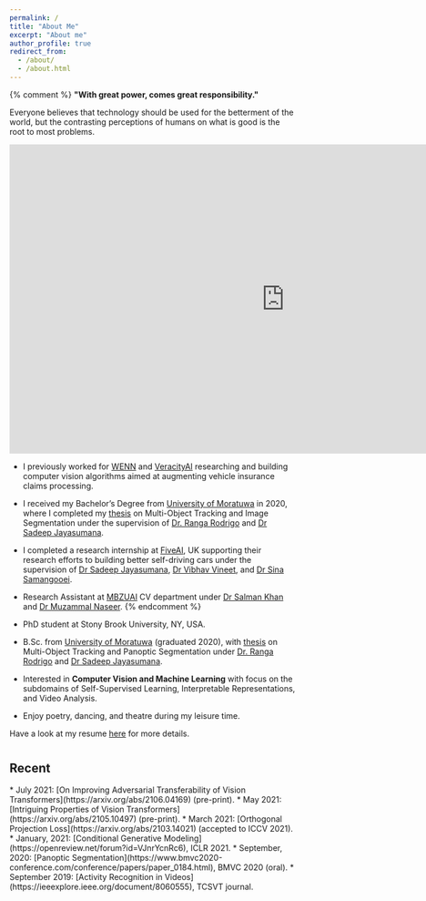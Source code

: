 ```yaml
---
permalink: /
title: "About Me"
excerpt: "About me"
author_profile: true
redirect_from: 
  - /about/
  - /about.html
---
```


{% comment %} 
**"With great power, comes great responsibility."** <br>

Everyone believes that technology should be used for the betterment of the world, but the contrasting perceptions of 
humans on what is good is the root to most problems.

<iframe width="966" height="543" src="https://www.youtube.com/embed/_m2dRDQEC1A" frameborder="0" allow="accelerometer; autoplay; clipboard-write; encrypted-media; gyroscope; picture-in-picture" allowfullscreen></iframe>
<br>

* I previously worked for [WENN](http://wenn.no) and [VeracityAI](http://veracityai.com/) researching and building
  computer vision algorithms aimed at augmenting vehicle insurance claims processing.
* I received my Bachelor’s Degree from [University of Moratuwa](https://uom.lk) in
  2020, where I completed my
  <a href="https://github.com/kahnchana/fyp_report/blob/master/main/thesis.pdf" target="_blank">thesis</a>
  on Multi-Object Tracking and Image Segmentation under the supervision of
  [Dr. Ranga Rodrigo](http://ranga.staff.uom.lk) and [Dr Sadeep Jayasumana](http://www.robots.ox.ac.uk/~sadeep/).
* I completed a research internship at [FiveAI](https://five.ai), UK supporting their research efforts to
  building better self-driving cars under the supervision of [Dr Sadeep Jayasumana](http://www.robots.ox.ac.uk/~sadeep/),
  [Dr Vibhav Vineet](http://vibhavvineet.info), and
  [Dr Sina Samangooei](https://scholar.google.com/citations?user=bOfKAGQAAAAJ&hl=en).

* Research Assistant at [MBZUAI](https://mbzuai.ac.ae/) CV department under
  [Dr Salman Khan](https://salman-h-khan.github.io/) and [Dr Muzammal Naseer](https://muzammal-naseer.netlify.app/).
{% endcomment %}

* PhD student at Stony Brook University, NY, USA.
* B.Sc. from [University of Moratuwa](https://uom.lk) (graduated 2020), with
  <a href="https://github.com/kahnchana/fyp_report/blob/master/main/thesis.pdf" target="_blank">thesis</a>
  on Multi-Object Tracking and Panoptic Segmentation under 
  [Dr. Ranga Rodrigo](http://ranga.staff.uom.lk) and [Dr Sadeep Jayasumana](http://www.robots.ox.ac.uk/~sadeep/).
* Interested in **Computer Vision and Machine Learning** with focus on the subdomains of Self-Supervised Learning, 
  Interpretable Representations, and Video Analysis. 
* Enjoy poetry, dancing, and theatre during my leisure time. 

Have a look at my resume [here](https://kahnchana.github.io/files/KR_academic_cv.pdf) for more details. 


<h2 style="margin-top: 40px;"> Recent </h2>
* July 2021: [On Improving Adversarial Transferability of Vision Transformers](https://arxiv.org/abs/2106.04169) (pre-print).
* May 2021: [Intriguing Properties of Vision Transformers](https://arxiv.org/abs/2105.10497) (pre-print).
* March 2021: [Orthogonal Projection Loss](https://arxiv.org/abs/2103.14021) (accepted to ICCV 2021).
* January, 2021: [Conditional Generative Modeling](https://openreview.net/forum?id=VJnrYcnRc6), ICLR 2021.
* September, 2020: [Panoptic Segmentation](https://www.bmvc2020-conference.com/conference/papers/paper_0184.html), BMVC 2020 (oral). 
* September 2019: [Activity Recognition in Videos](https://ieeexplore.ieee.org/document/8060555), TCSVT journal. 
